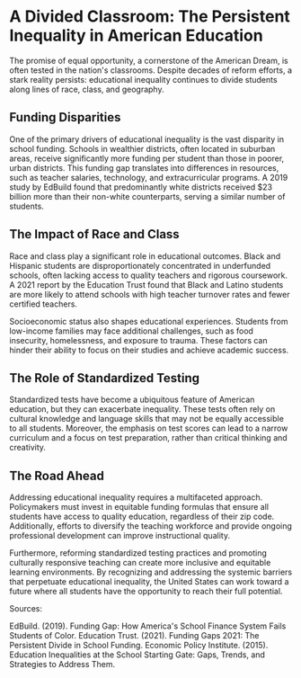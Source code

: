 # A Divided Classroom: The Persistent Inequality in American Education

The promise of equal opportunity, a cornerstone of the American Dream, is often tested in the nation's classrooms. Despite decades of reform efforts, a stark reality persists: educational inequality continues to divide students along lines of race, class, and geography.

## Funding Disparities

One of the primary drivers of educational inequality is the vast disparity in school funding. Schools in wealthier districts, often located in suburban areas, receive significantly more funding per student than those in poorer, urban districts. This funding gap translates into differences in resources, such as teacher salaries, technology, and extracurricular programs. A 2019 study by EdBuild found that predominantly white districts received $23 billion more than their non-white counterparts, serving a similar number of students.

## The Impact of Race and Class

Race and class play a significant role in educational outcomes. Black and Hispanic students are disproportionately concentrated in underfunded schools, often lacking access to quality teachers and rigorous coursework. A 2021 report by the Education Trust found that Black and Latino students are more likely to attend schools with high teacher turnover rates and fewer certified teachers.

Socioeconomic status also shapes educational experiences. Students from low-income families may face additional challenges, such as food insecurity, homelessness, and exposure to trauma. These factors can hinder their ability to focus on their studies and achieve academic success.

## The Role of Standardized Testing

Standardized tests have become a ubiquitous feature of American education, but they can exacerbate inequality. These tests often rely on cultural knowledge and language skills that may not be equally accessible to all students. Moreover, the emphasis on test scores can lead to a narrow curriculum and a focus on test preparation, rather than critical thinking and creativity.

## The Road Ahead

Addressing educational inequality requires a multifaceted approach. Policymakers must invest in equitable funding formulas that ensure all students have access to quality education, regardless of their zip code. Additionally, efforts to diversify the teaching workforce and provide ongoing professional development can improve instructional quality.

Furthermore, reforming standardized testing practices and promoting culturally responsive teaching can create more inclusive and equitable learning environments. By recognizing and addressing the systemic barriers that perpetuate educational inequality, the United States can work toward a future where all students have the opportunity to reach their full potential.

Sources:

EdBuild. (2019). Funding Gap: How America's School Finance System Fails Students of Color.
Education Trust. (2021). Funding Gaps 2021: The Persistent Divide in School Funding.
Economic Policy Institute. (2015). Education Inequalities at the School Starting Gate: Gaps, Trends, and Strategies to Address Them.
